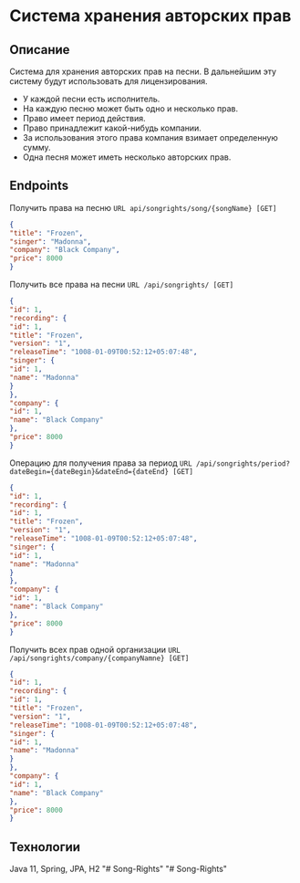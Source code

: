 ﻿# Система хранения авторских прав

## Описание
Система для хранения авторских прав на песни. В дальнейшим эту систему будут использовать для лицензирования.
- У каждой песни есть исполнитель.
- На каждую песню может быть одно и несколько прав.
- Право имеет период действия.
- Право принадлежит какой-нибудь компании.
- За использования этого права компания взимает определенную сумму.
- Одна песня может иметь несколько авторских прав.

## Endpoints

Получить права на песню
```URL api/songrights/song/{songName} [GET] ```
```JSON
{
"title": "Frozen",
"singer": "Madonna",
"company": "Black Company",
"price": 8000
}
```

Получить все права на песни
```URL /api/songrights/ [GET] ```
```JSON
{
"id": 1,
"recording": {
"id": 1,
"title": "Frozen",
"version": "1",
"releaseTime": "1008-01-09T00:52:12+05:07:48",
"singer": {
"id": 1,
"name": "Madonna"
}
},
"company": {
"id": 1,
"name": "Black Company"
},
"price": 8000
}
```

Операцию для получения права за период
```URL /api/songrights/period?dateBegin={dateBegin}&dateEnd={dateEnd} [GET] ```
```JSON
{
"id": 1,
"recording": {
"id": 1,
"title": "Frozen",
"version": "1",
"releaseTime": "1008-01-09T00:52:12+05:07:48",
"singer": {
"id": 1,
"name": "Madonna"
}
},
"company": {
"id": 1,
"name": "Black Company"
},
"price": 8000
}
```

Получить всех прав одной организации
```URL /api/songrights/company/{companyNamne} [GET] ```
```JSON
{
"id": 1,
"recording": {
"id": 1,
"title": "Frozen",
"version": "1",
"releaseTime": "1008-01-09T00:52:12+05:07:48",
"singer": {
"id": 1,
"name": "Madonna"
}
},
"company": {
"id": 1,
"name": "Black Company"
},
"price": 8000
}
```

## Технологии   
Java 11, Spring, JPA, H2
"# Song-Rights" 
"# Song-Rights" 
